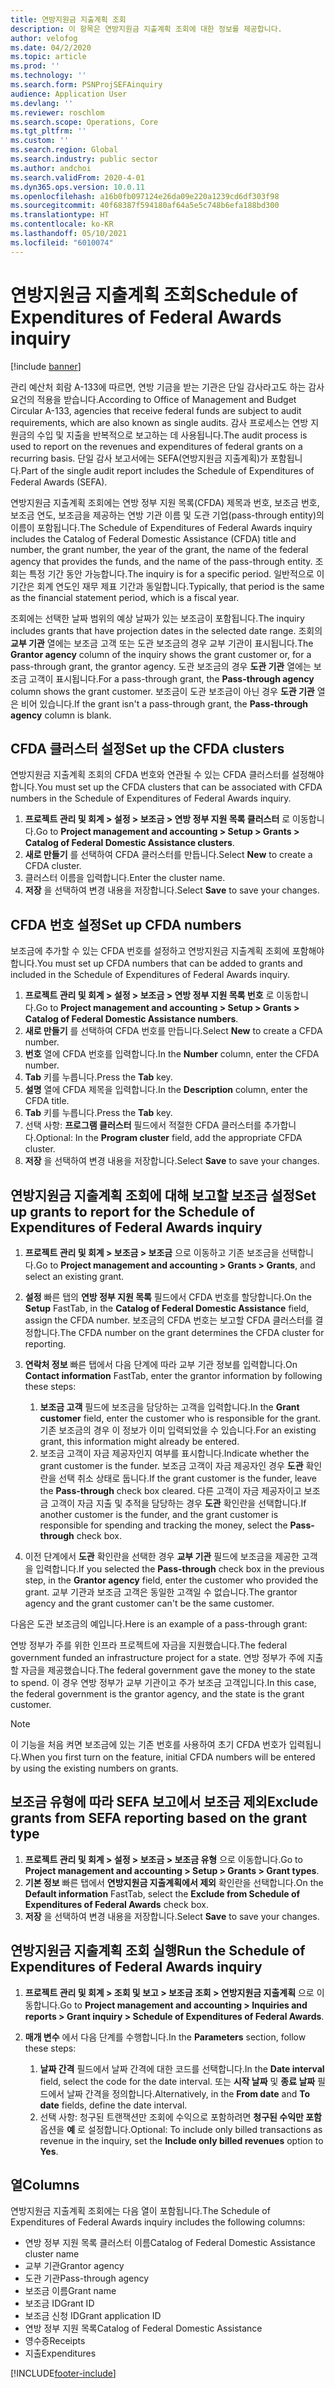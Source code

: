 ```yaml
---
title: 연방지원금 지출계획 조회
description: 이 항목은 연방지원금 지출계획 조회에 대한 정보를 제공합니다.
author: velofog
ms.date: 04/2/2020
ms.topic: article
ms.prod: ''
ms.technology: ''
ms.search.form: PSNProjSEFAinquiry
audience: Application User
ms.devlang: ''
ms.reviewer: roschlom
ms.search.scope: Operations, Core
ms.tgt_pltfrm: ''
ms.custom: ''
ms.search.region: Global
ms.search.industry: public sector
ms.author: andchoi
ms.search.validFrom: 2020-4-01
ms.dyn365.ops.version: 10.0.11
ms.openlocfilehash: a16b0fb097124e26da09e220a1239cd6df303f98
ms.sourcegitcommit: 40f68387f594180af64a5e5c748b6efa188bd300
ms.translationtype: HT
ms.contentlocale: ko-KR
ms.lasthandoff: 05/10/2021
ms.locfileid: "6010074"
---
```

# <a name="schedule-of-expenditures-of-federal-awards-inquiry"></a><span data-ttu-id="84219-103">연방지원금 지출계획 조회</span><span class="sxs-lookup"><span data-stu-id="84219-103">Schedule of Expenditures of Federal Awards inquiry</span></span>

[!include [banner](../includes/banner.md)]

<span data-ttu-id="84219-104">관리 예산처 회람 A-133에 따르면, 연방 기금을 받는 기관은 단일 감사라고도 하는 감사 요건의 적용을 받습니다.</span><span class="sxs-lookup"><span data-stu-id="84219-104">According to Office of Management and Budget Circular A-133, agencies that receive federal funds are subject to audit requirements, which are also known as single audits.</span></span> <span data-ttu-id="84219-105">감사 프로세스는 연방 지원금의 수입 및 지출을 반복적으로 보고하는 데 사용됩니다.</span><span class="sxs-lookup"><span data-stu-id="84219-105">The audit process is used to report on the revenues and expenditures of federal grants on a recurring basis.</span></span> <span data-ttu-id="84219-106">단일 감사 보고서에는 SEFA(연방지원금 지출계획)가 포함됩니다.</span><span class="sxs-lookup"><span data-stu-id="84219-106">Part of the single audit report includes the Schedule of Expenditures of Federal Awards (SEFA).</span></span>

<span data-ttu-id="84219-107">연방지원금 지출계획 조회에는 연방 정부 지원 목록(CFDA) 제목과 번호, 보조금 번호, 보조금 연도, 보조금을 제공하는 연방 기관 이름 및 도관 기업(pass-through entity)의 이름이 포함됩니다.</span><span class="sxs-lookup"><span data-stu-id="84219-107">The Schedule of Expenditures of Federal Awards inquiry includes the Catalog of Federal Domestic Assistance (CFDA) title and number, the grant number, the year of the grant, the name of the federal agency that provides the funds, and the name of the pass-through entity.</span></span> <span data-ttu-id="84219-108">조회는 특정 기간 동안 가능합니다.</span><span class="sxs-lookup"><span data-stu-id="84219-108">The inquiry is for a specific period.</span></span> <span data-ttu-id="84219-109">일반적으로 이 기간은 회계 연도인 재무 제표 기간과 동일합니다.</span><span class="sxs-lookup"><span data-stu-id="84219-109">Typically, that period is the same as the financial statement period, which is a fiscal year.</span></span>

<span data-ttu-id="84219-110">조회에는 선택한 날짜 범위의 예상 날짜가 있는 보조금이 포함됩니다.</span><span class="sxs-lookup"><span data-stu-id="84219-110">The inquiry includes grants that have projection dates in the selected date range.</span></span> <span data-ttu-id="84219-111">조회의 **교부 기관** 열에는 보조금 고객 또는 도관 보조금의 경우 교부 기관이 표시됩니다.</span><span class="sxs-lookup"><span data-stu-id="84219-111">The **Grantor agency** column of the inquiry shows the grant customer or, for a pass-through grant, the grantor agency.</span></span> <span data-ttu-id="84219-112">도관 보조금의 경우 **도관 기관** 열에는 보조금 고객이 표시됩니다.</span><span class="sxs-lookup"><span data-stu-id="84219-112">For a pass-through grant, the **Pass-through agency** column shows the grant customer.</span></span> <span data-ttu-id="84219-113">보조금이 도관 보조금이 아닌 경우 **도관 기관** 열은 비어 있습니다.</span><span class="sxs-lookup"><span data-stu-id="84219-113">If the grant isn't a pass-through grant, the **Pass-through agency** column is blank.</span></span>

## <a name="set-up-the-cfda-clusters"></a><span data-ttu-id="84219-114">CFDA 클러스터 설정</span><span class="sxs-lookup"><span data-stu-id="84219-114">Set up the CFDA clusters</span></span>

<span data-ttu-id="84219-115">연방지원금 지출계획 조회의 CFDA 번호와 연관될 수 있는 CFDA 클러스터를 설정해야 합니다.</span><span class="sxs-lookup"><span data-stu-id="84219-115">You must set up the CFDA clusters that can be associated with CFDA numbers in the Schedule of Expenditures of Federal Awards inquiry.</span></span>

1. <span data-ttu-id="84219-116">**프로젝트 관리 및 회계 \> 설정 \> 보조금 \> 연방 정부 지원 목록 클러스터** 로 이동합니다.</span><span class="sxs-lookup"><span data-stu-id="84219-116">Go to **Project management and accounting \> Setup \> Grants \> Catalog of Federal Domestic Assistance clusters**.</span></span>
2. <span data-ttu-id="84219-117">**새로 만들기** 를 선택하여 CFDA 클러스터를 만듭니다.</span><span class="sxs-lookup"><span data-stu-id="84219-117">Select **New** to create a CFDA cluster.</span></span>
3. <span data-ttu-id="84219-118">클러스터 이름을 입력합니다.</span><span class="sxs-lookup"><span data-stu-id="84219-118">Enter the cluster name.</span></span>
4. <span data-ttu-id="84219-119">**저장** 을 선택하여 변경 내용을 저장합니다.</span><span class="sxs-lookup"><span data-stu-id="84219-119">Select **Save** to save your changes.</span></span>

## <a name="set-up-cfda-numbers"></a><span data-ttu-id="84219-120">CFDA 번호 설정</span><span class="sxs-lookup"><span data-stu-id="84219-120">Set up CFDA numbers</span></span>

<span data-ttu-id="84219-121">보조금에 추가할 수 있는 CFDA 번호를 설정하고 연방지원금 지출계획 조회에 포함해야 합니다.</span><span class="sxs-lookup"><span data-stu-id="84219-121">You must set up CFDA numbers that can be added to grants and included in the Schedule of Expenditures of Federal Awards inquiry.</span></span>

1. <span data-ttu-id="84219-122">**프로젝트 관리 및 회계 \> 설정 \> 보조금 \> 연방 정부 지원 목록 번호** 로 이동합니다.</span><span class="sxs-lookup"><span data-stu-id="84219-122">Go to **Project management and accounting \> Setup \> Grants \> Catalog of Federal Domestic Assistance numbers**.</span></span>
2. <span data-ttu-id="84219-123">**새로 만들기** 를 선택하여 CFDA 번호를 만듭니다.</span><span class="sxs-lookup"><span data-stu-id="84219-123">Select **New** to create a CFDA number.</span></span>
3. <span data-ttu-id="84219-124">**번호** 열에 CFDA 번호를 입력합니다.</span><span class="sxs-lookup"><span data-stu-id="84219-124">In the **Number** column, enter the CFDA number.</span></span>
4. <span data-ttu-id="84219-125">**Tab** 키를 누릅니다.</span><span class="sxs-lookup"><span data-stu-id="84219-125">Press the **Tab** key.</span></span>
5. <span data-ttu-id="84219-126">**설명** 열에 CFDA 제목을 입력합니다.</span><span class="sxs-lookup"><span data-stu-id="84219-126">In the **Description** column, enter the CFDA title.</span></span>
6. <span data-ttu-id="84219-127">**Tab** 키를 누릅니다.</span><span class="sxs-lookup"><span data-stu-id="84219-127">Press the **Tab** key.</span></span>
7. <span data-ttu-id="84219-128">선택 사항: **프로그램 클러스터** 필드에서 적절한 CFDA 클러스터를 추가합니다.</span><span class="sxs-lookup"><span data-stu-id="84219-128">Optional: In the **Program cluster** field, add the appropriate CFDA cluster.</span></span>
8. <span data-ttu-id="84219-129">**저장** 을 선택하여 변경 내용을 저장합니다.</span><span class="sxs-lookup"><span data-stu-id="84219-129">Select **Save** to save your changes.</span></span>

## <a name="set-up-grants-to-report-for-the-schedule-of-expenditures-of-federal-awards-inquiry"></a><span data-ttu-id="84219-130">연방지원금 지출계획 조회에 대해 보고할 보조금 설정</span><span class="sxs-lookup"><span data-stu-id="84219-130">Set up grants to report for the Schedule of Expenditures of Federal Awards inquiry</span></span>

1. <span data-ttu-id="84219-131">**프로젝트 관리 및 회계 \> 보조금 \> 보조금** 으로 이동하고 기존 보조금을 선택합니다.</span><span class="sxs-lookup"><span data-stu-id="84219-131">Go to **Project management and accounting \> Grants \> Grants**, and select an existing grant.</span></span>
2. <span data-ttu-id="84219-132">**설정** 빠른 탭의 **연방 정부 지원 목록** 필드에서 CFDA 번호를 할당합니다.</span><span class="sxs-lookup"><span data-stu-id="84219-132">On the **Setup** FastTab, in the **Catalog of Federal Domestic Assistance** field, assign the CFDA number.</span></span> <span data-ttu-id="84219-133">보조금의 CFDA 번호는 보고할 CFDA 클러스터를 결정합니다.</span><span class="sxs-lookup"><span data-stu-id="84219-133">The CFDA number on the grant determines the CFDA cluster for reporting.</span></span>
3. <span data-ttu-id="84219-134">**연락처 정보** 빠른 탭에서 다음 단계에 따라 교부 기관 정보를 입력합니다.</span><span class="sxs-lookup"><span data-stu-id="84219-134">On **Contact information** FastTab, enter the grantor information by following these steps:</span></span>

    1. <span data-ttu-id="84219-135">**보조금 고객** 필드에 보조금을 담당하는 고객을 입력합니다.</span><span class="sxs-lookup"><span data-stu-id="84219-135">In the **Grant customer** field, enter the customer who is responsible for the grant.</span></span> <span data-ttu-id="84219-136">기존 보조금의 경우 이 정보가 이미 입력되었을 수 있습니다.</span><span class="sxs-lookup"><span data-stu-id="84219-136">For an existing grant, this information might already be entered.</span></span>
    2. <span data-ttu-id="84219-137">보조금 고객이 자금 제공자인지 여부를 표시합니다.</span><span class="sxs-lookup"><span data-stu-id="84219-137">Indicate whether the grant customer is the funder.</span></span> <span data-ttu-id="84219-138">보조금 고객이 자금 제공자인 경우 **도관** 확인란을 선택 취소 상태로 둡니다.</span><span class="sxs-lookup"><span data-stu-id="84219-138">If the grant customer is the funder, leave the **Pass-through** check box cleared.</span></span> <span data-ttu-id="84219-139">다른 고객이 자금 제공자이고 보조금 고객이 자금 지출 및 추적을 담당하는 경우 **도관** 확인란을 선택합니다.</span><span class="sxs-lookup"><span data-stu-id="84219-139">If another customer is the funder, and the grant customer is responsible for spending and tracking the money, select the **Pass-through** check box.</span></span>

4. <span data-ttu-id="84219-140">이전 단계에서 **도관** 확인란을 선택한 경우 **교부 기관** 필드에 보조금을 제공한 고객을 입력합니다.</span><span class="sxs-lookup"><span data-stu-id="84219-140">If you selected the **Pass-through** check box in the previous step, in the **Grantor agency** field, enter the customer who provided the grant.</span></span> <span data-ttu-id="84219-141">교부 기관과 보조금 고객은 동일한 고객일 수 없습니다.</span><span class="sxs-lookup"><span data-stu-id="84219-141">The grantor agency and the grant customer can't be the same customer.</span></span>

<span data-ttu-id="84219-142">다음은 도관 보조금의 예입니다.</span><span class="sxs-lookup"><span data-stu-id="84219-142">Here is an example of a pass-through grant:</span></span>

<span data-ttu-id="84219-143">연방 정부가 주를 위한 인프라 프로젝트에 자금을 지원했습니다.</span><span class="sxs-lookup"><span data-stu-id="84219-143">The federal government funded an infrastructure project for a state.</span></span> <span data-ttu-id="84219-144">연방 정부가 주에 지출할 자금을 제공했습니다.</span><span class="sxs-lookup"><span data-stu-id="84219-144">The federal government gave the money to the state to spend.</span></span> <span data-ttu-id="84219-145">이 경우 연방 정부가 교부 기관이고 주가 보조금 고객입니다.</span><span class="sxs-lookup"><span data-stu-id="84219-145">In this case, the federal government is the grantor agency, and the state is the grant customer.</span></span>

> [!NOTE] 
> <span data-ttu-id="84219-146">이 기능을 처음 켜면 보조금에 있는 기존 번호를 사용하여 초기 CFDA 번호가 입력됩니다.</span><span class="sxs-lookup"><span data-stu-id="84219-146">When you first turn on the feature, initial CFDA numbers will be entered by using the existing numbers on grants.</span></span>

## <a name="exclude-grants-from-sefa-reporting-based-on-the-grant-type"></a><span data-ttu-id="84219-147">보조금 유형에 따라 SEFA 보고에서 보조금 제외</span><span class="sxs-lookup"><span data-stu-id="84219-147">Exclude grants from SEFA reporting based on the grant type</span></span>

1. <span data-ttu-id="84219-148">**프로젝트 관리 및 회계 \> 설정 \> 보조금 \> 보조금 유형** 으로 이동합니다.</span><span class="sxs-lookup"><span data-stu-id="84219-148">Go to **Project management and accounting \> Setup \> Grants \> Grant types**.</span></span>
2. <span data-ttu-id="84219-149">**기본 정보** 빠른 탭에서 **연방지원금 지출계획에서 제외** 확인란을 선택합니다.</span><span class="sxs-lookup"><span data-stu-id="84219-149">On the **Default information** FastTab, select the **Exclude from Schedule of Expenditures of Federal Awards** check box.</span></span>
3. <span data-ttu-id="84219-150">**저장** 을 선택하여 변경 내용을 저장합니다.</span><span class="sxs-lookup"><span data-stu-id="84219-150">Select **Save** to save your changes.</span></span>

## <a name="run-the-schedule-of-expenditures-of-federal-awards-inquiry"></a><span data-ttu-id="84219-151">연방지원금 지출계획 조회 실행</span><span class="sxs-lookup"><span data-stu-id="84219-151">Run the Schedule of Expenditures of Federal Awards inquiry</span></span>

1. <span data-ttu-id="84219-152">**프로젝트 관리 및 회계 \> 조회 및 보고 \> 보조금 조회 \> 연방지원금 지출계획** 으로 이동합니다.</span><span class="sxs-lookup"><span data-stu-id="84219-152">Go to **Project management and accounting \> Inquiries and reports \> Grant inquiry \> Schedule of Expenditures of Federal Awards**.</span></span>
2. <span data-ttu-id="84219-153">**매개 변수** 에서 다음 단계를 수행합니다.</span><span class="sxs-lookup"><span data-stu-id="84219-153">In the **Parameters** section, follow these steps:</span></span>

    1. <span data-ttu-id="84219-154">**날짜 간격** 필드에서 날짜 간격에 대한 코드를 선택합니다.</span><span class="sxs-lookup"><span data-stu-id="84219-154">In the **Date interval** field, select the code for the date interval.</span></span> <span data-ttu-id="84219-155">또는 **시작 날짜** 및 **종료 날짜** 필드에서 날짜 간격을 정의합니다.</span><span class="sxs-lookup"><span data-stu-id="84219-155">Alternatively, in the **From date** and **To date** fields, define the date interval.</span></span>
    2. <span data-ttu-id="84219-156">선택 사항: 청구된 트랜잭션만 조회에 수익으로 포함하려면 **청구된 수익만 포함** 옵션을 **예** 로 설정합니다.</span><span class="sxs-lookup"><span data-stu-id="84219-156">Optional: To include only billed transactions as revenue in the inquiry, set the **Include only billed revenues** option to **Yes**.</span></span>

## <a name="columns"></a><span data-ttu-id="84219-157">열</span><span class="sxs-lookup"><span data-stu-id="84219-157">Columns</span></span>

<span data-ttu-id="84219-158">연방지원금 지출계획 조회에는 다음 열이 포함됩니다.</span><span class="sxs-lookup"><span data-stu-id="84219-158">The Schedule of Expenditures of Federal Awards inquiry includes the following columns:</span></span>

- <span data-ttu-id="84219-159">연방 정부 지원 목록 클러스터 이름</span><span class="sxs-lookup"><span data-stu-id="84219-159">Catalog of Federal Domestic Assistance cluster name</span></span>
- <span data-ttu-id="84219-160">교부 기관</span><span class="sxs-lookup"><span data-stu-id="84219-160">Grantor agency</span></span>
- <span data-ttu-id="84219-161">도관 기관</span><span class="sxs-lookup"><span data-stu-id="84219-161">Pass-through agency</span></span>
- <span data-ttu-id="84219-162">보조금 이름</span><span class="sxs-lookup"><span data-stu-id="84219-162">Grant name</span></span>
- <span data-ttu-id="84219-163">보조금 ID</span><span class="sxs-lookup"><span data-stu-id="84219-163">Grant ID</span></span>
- <span data-ttu-id="84219-164">보조금 신청 ID</span><span class="sxs-lookup"><span data-stu-id="84219-164">Grant application ID</span></span>
- <span data-ttu-id="84219-165">연방 정부 지원 목록</span><span class="sxs-lookup"><span data-stu-id="84219-165">Catalog of Federal Domestic Assistance</span></span>
- <span data-ttu-id="84219-166">영수증</span><span class="sxs-lookup"><span data-stu-id="84219-166">Receipts</span></span>
- <span data-ttu-id="84219-167">지출</span><span class="sxs-lookup"><span data-stu-id="84219-167">Expenditures</span></span>


[!INCLUDE[footer-include](../includes/footer-banner.md)]